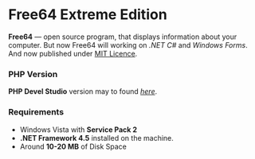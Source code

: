 # Free64 Extreme Edition
**Free64** — open source program, that displays information about your computer. But now Free64 will working on *.NET C#* and *Windows Forms*. And now published under [MIT Licence](LICENSE).

### PHP Version
**PHP Devel Studio** version may to found *[here](https://github.com/emil0911/free64)*.

### Requirements
  - Windows Vista with **Service Pack 2**
  - **.NET Framework 4.5** installed on the machine.
  - Around **10-20 MB** of Disk Space
